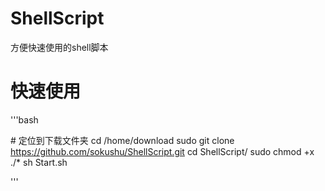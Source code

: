 # ShellScript
 方便快速使用的shell脚本

# 快速使用

'''bash

\# 定位到下载文件夹
cd /home/download
sudo git clone https://github.com/sokushu/ShellScript.git
cd ShellScript/
sudo chmod +x ./*
sh Start.sh

'''

